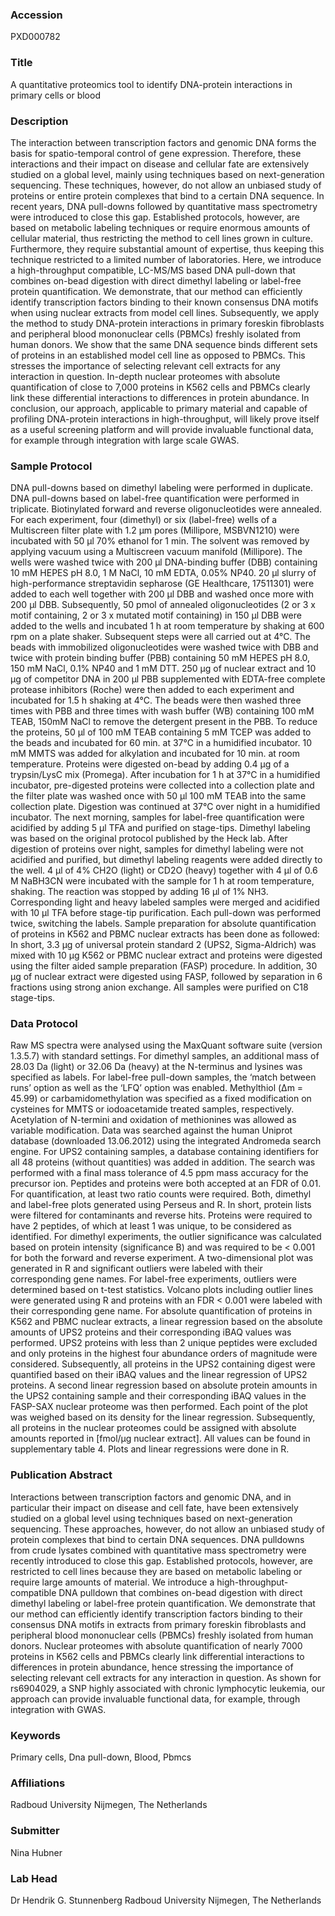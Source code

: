 ### Accession
PXD000782

### Title
A quantitative proteomics tool to identify DNA-protein interactions in primary cells or blood

### Description
The interaction between transcription factors and genomic DNA forms the basis for spatio-temporal control of gene expression. Therefore, these interactions and their impact on disease and cellular fate are extensively studied on a global level, mainly using techniques based on next-generation sequencing. These techniques, however, do not allow an unbiased study of proteins or entire protein complexes that bind to a certain DNA sequence. In recent years, DNA pull-downs followed by quantitative mass spectrometry were introduced to close this gap. Established protocols, however, are based on metabolic labeling techniques or require enormous amounts of cellular material, thus restricting the method to cell lines grown in culture. Furthermore, they require substantial amount of expertise, thus keeping this technique restricted to a limited number of laboratories. Here, we introduce a high-throughput compatible, LC-MS/MS based DNA pull-down that combines on-bead digestion with direct dimethyl labeling or label-free protein quantification. We demonstrate, that our method can efficiently identify transcription factors binding to their known consensus DNA motifs when using nuclear extracts from model cell lines. Subsequently, we apply the method to study DNA-protein interactions in primary foreskin fibroblasts and peripheral blood mononuclear cells (PBMCs) freshly isolated from human donors. We show that the same DNA sequence binds different sets of proteins in an established model cell line as opposed to PBMCs. This stresses the importance of selecting relevant cell extracts for any interaction in question. In-depth nuclear proteomes with absolute quantification of close to 7,000 proteins in K562 cells and PBMCs clearly link these differential interactions to differences in protein abundance. In conclusion, our approach, applicable to primary material and capable of profiling DNA-protein interactions in high-throughput, will likely prove itself as a useful screening platform and will provide invaluable functional data, for example through integration with large scale GWAS.

### Sample Protocol
DNA pull-downs based on dimethyl labeling were performed in duplicate. DNA pull-downs based on label-free quantification were performed in triplicate. Biotinylated forward and reverse oligonucleotides were annealed. For each experiment, four (dimethyl) or six (label-free) wells of a Multiscreen filter plate with 1.2 µm pores (Millipore, MSBVN1210) were incubated with 50 μl 70% ethanol for 1 min. The solvent was removed by applying vacuum using a Multiscreen vacuum manifold (Millipore). The wells were washed twice with 200 μl DNA-binding buffer (DBB) containing 10 mM HEPES pH 8.0, 1 M NaCl, 10 mM EDTA, 0.05% NP40. 20 μl slurry of high-performance streptavidin sepharose (GE Healthcare, 17511301) were added to each well together with 200 μl DBB and washed once more with 200 μl DBB. Subsequently, 50 pmol of annealed oligonucleotides (2 or 3 x motif containing, 2 or 3 x mutated motif containing) in 150 μl DBB were added to the wells and incubated 1 h at room temperature by shaking at 600 rpm on a plate shaker. Subsequent steps were all carried out at 4°C. The beads with immobilized oligonucleotides were washed twice with DBB and twice with protein binding buffer (PBB) containing 50 mM HEPES pH 8.0, 150 mM NaCl, 0.1% NP40 and 1 mM DTT. 250 μg of nuclear extract and 10 μg of competitor DNA in 200 μl PBB supplemented with EDTA-free complete protease inhibitors (Roche) were then added to each experiment and incubated for 1.5 h shaking at 4°C. The beads were then washed three times with PBB and three times with wash buffer (WB) containing 100 mM TEAB, 150mM NaCl to remove the detergent present in the PBB. To reduce the proteins, 50 μl of 100 mM TEAB containing 5 mM TCEP was added to the beads and incubated for 60 min. at 37°C in a humidified incubator. 10 mM MMTS was added for alkylation and incubated for 10 min. at room temperature. Proteins were digested on-bead by adding 0.4 μg of a trypsin/LysC mix (Promega). After incubation for 1 h at 37°C in a humidified incubator, pre-digested proteins were collected into a collection plate and the filter plate was washed once with 50 μl 100 mM TEAB into the same collection plate. Digestion was continued at 37°C over night in a humidified incubator. The next morning, samples for label-free quantification were acidified by adding 5 μl TFA and purified on stage-tips. Dimethyl labeling was based on the original protocol published by the Heck lab. After digestion of proteins over night, samples for dimethyl labeling were not acidified and purified, but dimethyl labeling reagents were added directly to the well. 4 μl of 4% CH2O (light) or CD2O (heavy) together with 4 μl of 0.6 M NaBH3CN were incubated with the sample for 1 h at room temperature, shaking. The reaction was stopped by adding 16 μl of 1% NH3. Corresponding light and heavy labeled samples were merged and acidified with 10 μl TFA before stage-tip purification. Each pull-down was performed twice, switching the labels. Sample preparation for absolute quantification of proteins in K562 and PBMC nuclear extracts has been done as followed: In short, 3.3 μg of universal protein standard 2 (UPS2, Sigma-Aldrich) was mixed with 10 μg K562 or PBMC nuclear extract and proteins were digested using the filter aided sample preparation (FASP) procedure. In addition, 30 μg of nuclear extract were digested using FASP, followed by separation in 6 fractions using strong anion exchange. All samples were purified on C18 stage-tips.

### Data Protocol
Raw MS spectra were analysed using the MaxQuant software suite (version 1.3.5.7) with standard settings. For dimethyl samples, an additional mass of 28.03 Da (light) or 32.06 Da (heavy) at the N-terminus and lysines was specified as labels. For label-free pull-down samples, the ‘match between runs’ option as well as the ‘LFQ’ option was enabled. Methylthiol (Δm = 45.99) or carbamidomethylation was specified as a fixed modification on cysteines for MMTS or iodoacetamide treated samples, respectively. Acetylation of N-termini and oxidation of methionines was allowed as variable modification. Data was searched against the human Uniprot database (downloaded 13.06.2012) using the integrated Andromeda search engine. For UPS2 containing samples, a database containing identifiers for all 48 proteins (without quantities) was added in addition. The search was performed with a final mass tolerance of 4.5 ppm mass accuracy for the precursor ion. Peptides and proteins were both accepted at an FDR of 0.01. For quantification, at least two ratio counts were required. Both, dimethyl and label-free plots generated using Perseus and R. In short, protein lists were filtered for contaminants and reverse hits. Proteins were required to have 2 peptides, of which at least 1 was unique, to be considered as identified. For dimethyl experiments, the outlier significance was calculated based on protein intensity (significance B) and was required to be < 0.001 for both the forward and reverse experiment. A two-dimensional plot was generated in R and significant outliers were labeled with their corresponding gene names. For label-free experiments, outliers were determined based on t-test statistics. Volcano plots including outlier lines were generated using R and proteins with an FDR < 0.001 were labeled with their corresponding gene name. For absolute quantification of proteins in K562 and PBMC nuclear extracts, a linear regression based on the absolute amounts of UPS2 proteins and their corresponding iBAQ values was performed. UPS2 proteins with less than 2 unique peptides were excluded and only proteins in the highest four abundance orders of magnitude were considered. Subsequently, all proteins in the UPS2 containing digest were quantified based on their iBAQ values and the linear regression of UPS2 proteins. A second linear regression based on absolute protein amounts in the UPS2 containing sample and their corresponding iBAQ values in the FASP-SAX nuclear proteome was then performed. Each point of the plot was weighed based on its density for the linear regression. Subsequently, all proteins in the nuclear proteomes could be assigned with absolute amounts reported in [fmol/μg nuclear extract]. All values can be found in supplementary table 4. Plots and linear regressions were done in R.

### Publication Abstract
Interactions between transcription factors and genomic DNA, and in particular their impact on disease and cell fate, have been extensively studied on a global level using techniques based on next-generation sequencing. These approaches, however, do not allow an unbiased study of protein complexes that bind to certain DNA sequences. DNA pulldowns from crude lysates combined with quantitative mass spectrometry were recently introduced to close this gap. Established protocols, however, are restricted to cell lines because they are based on metabolic labeling or require large amounts of material. We introduce a high-throughput-compatible DNA pulldown that combines on-bead digestion with direct dimethyl labeling or label-free protein quantification. We demonstrate that our method can efficiently identify transcription factors binding to their consensus DNA motifs in extracts from primary foreskin fibroblasts and peripheral blood mononuclear cells (PBMCs) freshly isolated from human donors. Nuclear proteomes with absolute quantification of nearly 7000 proteins in K562 cells and PBMCs clearly link differential interactions to differences in protein abundance, hence stressing the importance of selecting relevant cell extracts for any interaction in question. As shown for rs6904029, a SNP highly associated with chronic lymphocytic leukemia, our approach can provide invaluable functional data, for example, through integration with GWAS.

### Keywords
Primary cells, Dna pull-down, Blood, Pbmcs

### Affiliations
Radboud University Nijmegen, The Netherlands

### Submitter
Nina Hubner

### Lab Head
Dr Hendrik G. Stunnenberg
Radboud University Nijmegen, The Netherlands


